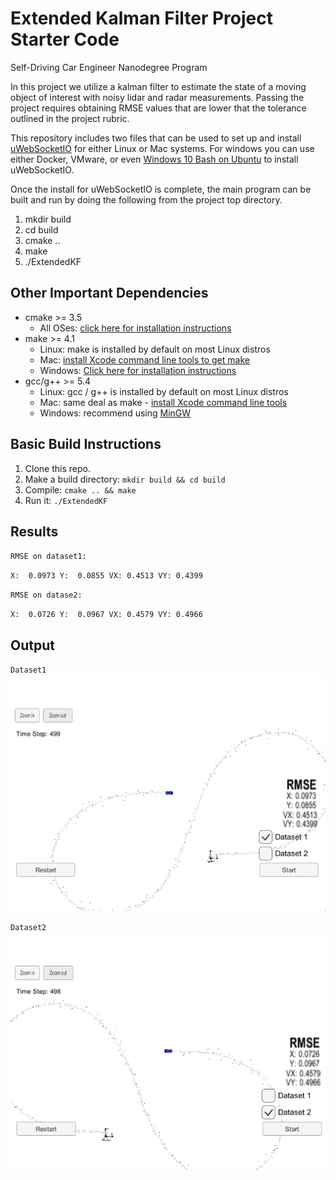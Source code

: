 # Extended Kalman Filter Project Starter Code
Self-Driving Car Engineer Nanodegree Program

In this project we utilize a kalman filter to estimate the state of a moving object of interest with noisy lidar and radar measurements. Passing the project requires obtaining RMSE values that are lower that the tolerance outlined in the project rubric. 


This repository includes two files that can be used to set up and install [uWebSocketIO](https://github.com/uWebSockets/uWebSockets) for either Linux or Mac systems. For windows you can use either Docker, VMware, or even [Windows 10 Bash on Ubuntu](https://www.howtogeek.com/249966/how-to-install-and-use-the-linux-bash-shell-on-windows-10/) to install uWebSocketIO. 

Once the install for uWebSocketIO is complete, the main program can be built and run by doing the following from the project top directory.

1. mkdir build
2. cd build
3. cmake ..
4. make
5. ./ExtendedKF


## Other Important Dependencies

* cmake >= 3.5
  * All OSes: [click here for installation instructions](https://cmake.org/install/)
* make >= 4.1
  * Linux: make is installed by default on most Linux distros
  * Mac: [install Xcode command line tools to get make](https://developer.apple.com/xcode/features/)
  * Windows: [Click here for installation instructions](http://gnuwin32.sourceforge.net/packages/make.htm)
* gcc/g++ >= 5.4
  * Linux: gcc / g++ is installed by default on most Linux distros
  * Mac: same deal as make - [install Xcode command line tools](https://developer.apple.com/xcode/features/)
  * Windows: recommend using [MinGW](http://www.mingw.org/)

[//]: # (Image References)
[image1]: ./output/dataset1.png  "image1"
[image2]: ./output/dataset2.png  "image2"

## Basic Build Instructions

1. Clone this repo.
2. Make a build directory: `mkdir build && cd build`
3. Compile: `cmake .. && make` 
4. Run it: `./ExtendedKF `

## Results
`RMSE on dataset1:`

`X:  0.0973
Y:  0.0855
VX: 0.4513
VY: 0.4399`

`RMSE on datase2:`

`X:  0.0726
Y:  0.0967
VX: 0.4579
VY: 0.4966`

## Output
`Dataset1`
![alt text][image1]

`Dataset2`
![alt text][image2]